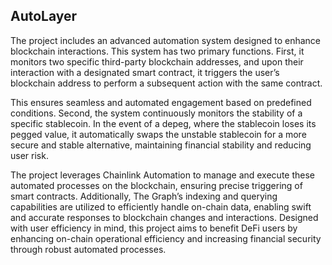 ## AutoLayer

The project includes an advanced automation system designed to enhance blockchain interactions. This system has two primary functions. First, it monitors two specific third-party blockchain addresses, and upon their interaction with a designated smart contract, it triggers the user’s blockchain address to perform a subsequent action with the same contract. 

This ensures seamless and automated engagement based on predefined conditions. Second, the system continuously monitors the stability of a specific stablecoin. In the event of a depeg, where the stablecoin loses its pegged value, it automatically swaps the unstable stablecoin for a more secure and stable alternative, maintaining financial stability and reducing user risk. 

The project leverages Chainlink Automation to manage and execute these automated processes on the blockchain, ensuring precise triggering of smart contracts. Additionally, The Graph’s indexing and querying capabilities are utilized to efficiently handle on-chain data, enabling swift and accurate responses to blockchain changes and interactions. Designed with user efficiency in mind, this project aims to benefit DeFi users by enhancing on-chain operational efficiency and increasing financial security through robust automated processes.